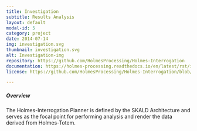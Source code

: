 ```yaml
---
title: Investigation
subtitle: Results Analysis
layout: default
modal-id: 5
category: project
date: 2014-07-14
img: investigation.svg
thumbnail: investigation.svg
alt: Investigation-img
repository: https://github.com/HolmesProcessing/Holmes-Interrogation
documentation: https://holmes-processing.readthedocs.io/en/latest/rst/installation/index.html
license: https://github.com/HolmesProcessing/Holmes-Interrogation/blob/master/LICENSE

---
```


##### Overview
The Holmes-Interrogation Planner is defined by the SKALD Architecture and serves as the focal point for performing analysis and render the data derived from Holmes-Totem.
